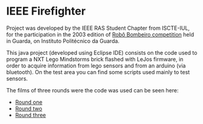 # IEEE Firefighter

Project was developed by the IEEE RAS Student Chapter from ISCTE-IUL, for the participation in the 2003 edition 
of [Robô Bombeiro competition](http://ubik2.ipg.pt/robobombeiro/) held in Guarda, on Instituto Politécnico da Guarda.

This java project (developed using Eclipse IDE) consists on the code used to program a NXT Lego Mindstorms brick 
flashed with LeJos firmware, in order to acquire information from lego sensors and from an arduino (via bluetooth).
On the test area you can find some scripts used mainly to test sensors.

The films of three rounds were the code was used can be seen here:
- [Round one](https://plus.google.com/photos/+MiguelDuarte42/albums/5897903581365221393/5897920194350411266?authkey=CIqlwJiw_JS1qwE&pid=5897920194350411266&oid=104101243276508464791)
- [Round two](https://plus.google.com/photos/+MiguelDuarte42/albums/5897903581365221393/5897920196249018786?authkey=CIqlwJiw_JS1qwE&pid=5897920196249018786&oid=104101243276508464791)
- [Round three](https://plus.google.com/photos/+MiguelDuarte42/albums/5897903581365221393/5897925647465429538?authkey=CIqlwJiw_JS1qwE&pid=5897925647465429538&oid=104101243276508464791)


